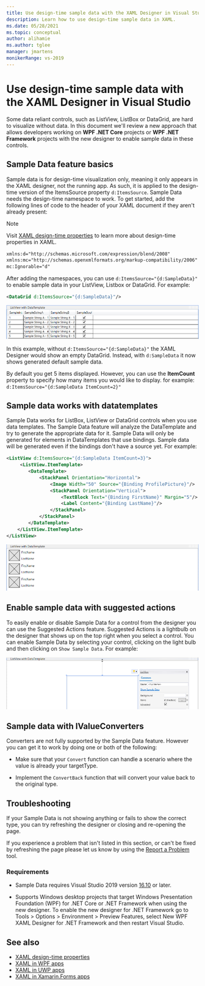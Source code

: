 ```yaml
---
title: Use design-time sample data with the XAML Designer in Visual Studio
description: Learn how to use design-time sample data in XAML.
ms.date: 05/28/2021
ms.topic: conceptual
author: alihamie
ms.author: tglee
manager: jmartens
monikerRange: vs-2019
---
```


# Use design-time sample data with the XAML Designer in Visual Studio

Some data reliant controls, such as ListView, ListBox or DataGrid, are hard to visualize without data. In this document we'll review a new approach that allows developers working on **WPF .NET Core** projects or **WPF .NET Framework** projects with the new designer to enable sample data in these controls. 

## Sample Data feature basics

Sample data is for design-time visualization only, meaning it only appears in the XAML designer, not the running app. As such, it is applied to the design-time version of the ItemsSource property `d:ItemsSource`. Sample Data needs the design-time namespace to work. To get started, add the following lines of code to the header of your XAML document if they aren't already present:

> [!NOTE]
> Visit [XAML design-time properties](/xaml/xaml-tools/xaml/xaml-designtime-data.md) to learn more about design-time properties in XAML.

```xml
xmlns:d="http://schemas.microsoft.com/expression/blend/2008"
xmlns:mc="http://schemas.openxmlformats.org/markup-compatibility/2006"
mc:Ignorable="d"
```

After adding the namespaces, you can use `d:ItemsSource="{d:SampleData}"` to enable sample data in your ListView, Listbox or DataGrid. For example:

```xml
<DataGrid d:ItemsSource="{d:SampleData}"/>
```

[![Sample data with DataGrid](media\xaml-sample-data-empty-datagrid.png "Sample data enabled on a DataGrid")](media\xaml-sample-data-empty-datagrid.png#lightbox)

In this example, without `d:ItemsSource="{d:SampleData}"` the XAML Designer would show an empty DataGrid. Instead, with `d:SampleData` it now shows generated default sample data.

By default you get 5 items displayed. However, you can use the **ItemCount** property to specify how many items you would like to display. for example: `d:ItemsSource="{d:SampleData ItemCount=2}"`

## Sample data works with datatemplates

Sample Data works for ListBox, ListView or DataGrid controls when you use data templates. The Sample Data feature will analyze the DataTemplate and try to generate the appropriate data for it. Sample Data will only be generated for elements in DataTemplates that use bindings. Sample data will be generated even if the bindings don't have a source yet.
For example:

```xml
<ListView d:ItemsSource="{d:SampleData ItemCount=3}">
     <ListView.ItemTemplate>
        <DataTemplate>
            <StackPanel Orientation="Horizontal">
                <Image Width="50" Source="{Binding ProfilePicture}"/>
                <StackPanel Orientation="Vertical">
                    <TextBlock Text="{Binding FirstName}" Margin="5"/>
                    <Label Content="{Binding LastName}"/>
                </StackPanel>
            </StackPanel>
        </DataTemplate>
    </ListView.ItemTemplate>
</ListView>
```

[![Sample Data ListView with a DataTemplate](media\xaml-sample-data-templated-listview.png "Sample Data used in a ListView with a DataTemplate")](media\xaml-sample-data-templated-listview.png#lightbox)

## Enable sample data with suggested actions

To easily enable or disable Sample Data for a control from the designer you can use the Suggested Actions feature. Suggested Actions is a lightbulb on the designer that shows up on the top right when you select a control. You can enable Sample Data by selecting your control, clicking on the light bulb and then clicking on `Show Sample Data`. For example:

[![Sample Data Suggested Actions](media\xaml-sample-data-suggested-actions.png "Enable Sample Data with Suggested Actions")](media\xaml-sample-data-suggested-actions.png#lightbox)

## Sample data with IValueConverters 

Converters are not fully supported by the Sample Data feature. However you can get it to work by doing one or both of the following:
- Make sure that your `Convert` function can handle a scenario where the value is already your targetType.

- Implement the `ConvertBack` function that will convert your value back to the original type. 

## Troubleshooting

If your Sample Data is not showing anything or fails to show the correct type, you can try refreshing the designer or closing and re-opening the page.

If you experience a problem that isn't listed in this section, or can't be fixed by refreshing the page please let us know by using the [Report a Problem](../ide/how-to-report-a-problem-with-visual-studio.md) tool.

### Requirements

- Sample Data requires Visual Studio 2019 version [16.10](/visualstudio/releases/2019/release-notes-v16.10) or later.

- Supports Windows desktop projects that target Windows Presentation Foundation (WPF) for .NET Core or .NET Framework when using the new designer. To enable the new designer for .NET Framework go to Tools > Options > Environment > Preview Features, select New WPF XAML Designer for .NET Framework and then restart Visual Studio.

## See also

- [XAML design-time properties](/xaml/xaml-tools/xaml/xaml-designtime-data)
- [XAML in WPF apps](/dotnet/framework/wpf/advanced/xaml-in-wpf)
- [XAML in UWP apps](/windows/uwp/xaml-platform/xaml-overview)
- [XAML in Xamarin.Forms apps](/xamarin/xamarin-forms/xaml/)